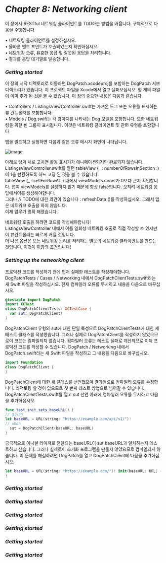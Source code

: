 # _Chapter 8: Networking client_

이 장에서 RESTful 네트워킹 클라이언트를 TDD하는 방법을 배웁니다. 구체적으로 다음을 수행합니다.
    
• 네트워킹 클라이언트를 설정하십시오.   
• 올바른 엔드 포인트가 호출되었는지 확인하십시오.    
• 네트워킹 오류, 유효한 응답 및 잘못된 응답을 처리합니다.    
• 결과를 응답 대기열로 발송합니다.    

### _Getting started_
이 장의 시작 디렉토리로 이동하면 DogPatch.xcodeproj를 포함하는 DogPatch 서브 디렉토리가 있습니다. 이 프로젝트 파일을 Xcode에서 열고 살펴보십시오.
몇 개의 파일이 이미 추가 된 것을 볼 수 있습니다. 이 장의 중요한 내용은 다음과 같습니다.    

• Controllers / ListingsViewController.swift는 가져온 도그 또는 오류를 표시하는 뷰 컨트롤러를 포함합니다.   
• Models / Dog.swift는 각 강아지를 나타내는 Dog 모델을 포함합니다.
또한 네트워킹을 위한 빈 그룹이 표시됩니다. 이것은 네트워킹 클라이언트 및 관련 유형를 포함합니다   

앱을 빌드하고 실행하면 다음과 같은 오류 메시지 화면이 나타납니다.

![image](https://user-images.githubusercontent.com/60660894/88854006-9bf25c80-d22b-11ea-818b-1d2137175f84.png)

아래로 당겨 새로 고치면 활동 표시기가 애니메이션되지만 완료되지 않습니다.       
ListingsViewController.swift를 열면 tableView (_ : numberOfRowsInSection :)이 1을 반환하도록 하드 코딩 된 것을 볼 수 있습니다.     
tableView (_ : cellForRowAt :) 내에서 viewModels.count가 0보다 큰지 확인합니다. 앱이 viewModels를 설정하지 않기 때문에 항상 false입니다. 오히려 네트워킹 응답에서이를 생성해야합니다.     
그러나 // TODO에 대한 의견이 있습니다 : refreshData ()를 작성하십시오. 그래서 앱은 네트워크 호출을 하지 않습니다.        
이제 업무가 명확 해졌습니다. 

네트워킹 호출을 하려면 코드를 작성해야합니다!       
ListingsViewController 내에서 이를 일회성 네트워킹 호출로 직접 작성할 수 있지만이 뷰컨트롤러는 빠르게 커질 것입니다.        
더 나은 옵션은 모든 네트워킹 논리를 처리하는 별도의 네트워킹 클라이언트를 만드는 것입니다. 이것이 이장의 초점입니다!       



### _Setting up the networking client_
프로덕션 코드를 작성하기 전에 먼저 실패한 테스트를 작성해야합니다.       
DogPatchTests / Cases / Networking 내에서 DogPatchClientTests.swift라는 새 Swift 파일을 작성하십시오. 현재 컴파일러 오류를 무시하고 내용을 다음으로 바꾸십시오.

```swift
@testable import DogPatch
import XCTest
class DogPatchClientTests: XCTestCase {
  var sut: DogPatchClient!
}
```

DogPatchClient 유형의 sut에 대한 단일 특성으로 DogPatchClientTests에 대한 새 테스트 클래스를 작성했습니다. 그러나 실제로 DogPatchClient를 작성하지 않았으므로이 코드는 컴파일되지 않습니다. 컴파일러 오류는 테스트 실패로 계산되므로 이제 프로덕션 코드를 작성할 수 있습니다.
DogPatch / Networking 내에서 DogPatch.swift라는 새 Swift 파일을 작성하고 그 내용을 다음으로 바꾸십시오.

```swift 
import Foundation
class DogPatchClient {
}
```

DogPatchClient에 대한 새 클래스를 선언했으며 결과적으로 컴파일러 오류를 수정합니다. 리팩토링 할 것이 없으므로 첫 번째 테스트 방법으로 넘어갈 수 있습니다.
DogPatchClientTests.swift를 열고 sut 선언 아래에 컴파일러 오류를 무시하고 다음을 추가하십시오.

```swift
func test_init_sets_baseURL() {
// given
let baseURL = URL(string: "https://example.com/api/v1/")!
// when
  sut = DogPatchClient(baseURL: baseURL)
}
```

궁극적으로 이니셜 라이저로 전달되는 baseURL이 sut.baseURL과 일치하는지 테스트하고 싶습니다. 그러나 실제로이 초기화 프로그램을 만들지 않았으므로 컴파일되지 않습니다. 이 문제를 해결하려면 DogPatch를 열고 DogPatchClient에 다음을 추가하십시오.

```swift
let baseURL = URL(string: "https://example.com/")! init(baseURL: URL) {
}
```

### _Getting started_
### _Getting started_
### _Getting started_
### _Getting started_
### _Getting started_
### _Getting started_
